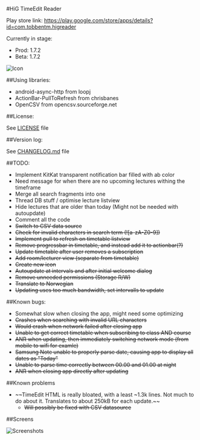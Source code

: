 #HiG TimeEdit Reader

Play store link: https://play.google.com/store/apps/details?id=com.tobbentm.higreader

Currently in stage: 
* Prod: 1.7.2
* Beta: 1.7.2

![Icon](http://tobbentm.com/ul/HiG-Reader_Icon.png "App Icon")


##Using libraries:

* android-async-http from loopj
* ActionBar-PullToRefresh from chrisbanes
* OpenCSV from opencsv.sourceforge.net

##License:

See [LICENSE](LICENSE) file

##Version log:

See [CHANGELOG.md](CHANGELOG.md) file

##TODO:

* Implement KitKat transparent notification bar filled with ab color
* Need message for when there are no upcoming lectures withing the timeframe
* Merge all search fragments into one
* Thread DB stuff / optimise lecture listview
* Hide lectures that are older than today (Might not be needed with autoupdate)
* Comment all the code
* ~~Switch to CSV data source~~
* ~~Check for invalid characters in search term (![a-zA-Z0-9])~~
* ~~Implement pull to refresh on timetable listview~~
* ~~Remove progressbar in timetable, and instead add it to actionbar(?)~~
* ~~Update timetable after user removes a subscription~~
* ~~Add room/lecturer view (separate from timetable)~~
* ~~Create new icon~~
* ~~Autoupdate at intervals and after initial welcome dialog~~
* ~~Remove unneeded permissions (Storage R/W)~~
* ~~Translate to Norwegian~~
* ~~Updating uses too much bandwidth, set intervalls to update~~

##Known bugs:

* Somewhat slow when closing the app, might need some optimizing
* ~~Crashes when searching with invalid URL characters~~
* ~~Would crash when network failed after closing app~~
* ~~Unable to get correct timetable when subscribing to class AND course~~
* ~~ANR when updating, then immediately switching network mode (from mobile to wifi for examle)~~
* ~~Samsung Note unable to properly parse date, causing app to display all dates as "Today"~~
* ~~Unable to parse time correctly between 00.00 and 01.00 at night~~
* ~~ANR when closing app directly after updating~~

##Known problems

* ~~TimeEdit HTML is really bloated, with a least ~1.3k lines. Not much to do about it. Translates to about 250kB for each update.~~
	* ~~Will possibly be fixed with CSV datasource~~

##Screens

![Screenshots](http://tobbentm.com/ul/HiG-Reader_Screens.png "Screenshots")